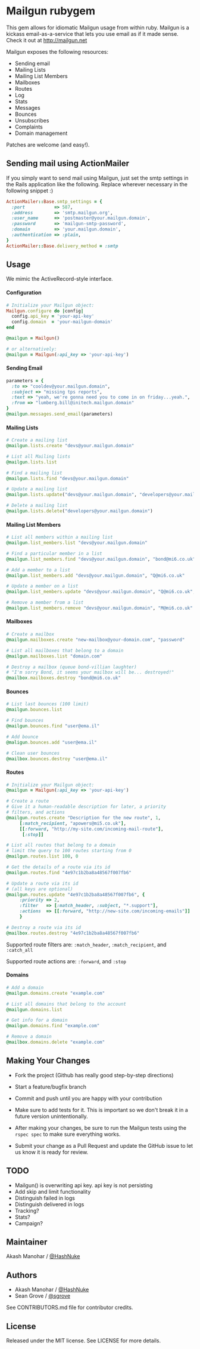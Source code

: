 # Mailgun rubygem

This gem allows for idiomatic Mailgun usage from within ruby. Mailgun is a kickass email-as-a-service that lets you use email as if it made sense. Check it out at http://mailgun.net

Mailgun exposes the following resources:

  * Sending email
  * Mailing Lists
  * Mailing List Members
  * Mailboxes
  * Routes
  * Log
  * Stats
  * Messages
  * Bounces
  * Unsubscribes
  * Complaints
  * Domain management

Patches are welcome (and easy!).

## Sending mail using ActionMailer

If you simply want to send mail using Mailgun, just set the smtp settings in the Rails application like the following. Replace wherever necessary in the following snippet :)
```ruby
ActionMailer::Base.smtp_settings = {
  :port           => 587,
  :address        => 'smtp.mailgun.org',
  :user_name      => 'postmaster@your.mailgun.domain',
  :password       => 'mailgun-smtp-password',
  :domain         => 'your.mailgun.domain',
  :authentication => :plain,
}
ActionMailer::Base.delivery_method = :smtp
```

## Usage

We mimic the ActiveRecord-style interface.


#### Configuration
```ruby
# Initialize your Mailgun object:
Mailgun.configure do |config|
  config.api_key = 'your-api-key'
  config.domain  = 'your-mailgun-domain'
end

@mailgun = Mailgun()

# or alternatively:
@mailgun = Mailgun(:api_key => 'your-api-key')
```

#### Sending Email
```ruby
parameters = {
  :to => "cooldev@your.mailgun.domain",
  :subject => "missing tps reports",
  :text => "yeah, we're gonna need you to come in on friday...yeah.",
  :from => "lumberg.bill@initech.mailgun.domain"
}
@mailgun.messages.send_email(parameters)
```
####

#### Mailing Lists
```ruby
# Create a mailing list
@mailgun.lists.create "devs@your.mailgun.domain"

# List all Mailing lists
@mailgun.lists.list

# Find a mailing list
@mailgun.lists.find "devs@your.mailgun.domain"

# Update a mailing list
@mailgun.lists.update("devs@your.mailgun.domain", "developers@your.mailgun.domain", "Developers", "Develepor Mailing List")

# Delete a mailing list
@mailgun.lists.delete("developers@your.mailgun.domain")
```

#### Mailing List Members
```ruby
# List all members within a mailing list
@mailgun.list_members.list "devs@your.mailgun.domain"

# Find a particular member in a list
@mailgun.list_members.find "devs@your.mailgun.domain", "bond@mi6.co.uk"

# Add a member to a list
@mailgun.list_members.add "devs@your.mailgun.domain", "Q@mi6.co.uk"

# Update a member on a list
@mailgun.list_members.update "devs@your.mailgun.domain", "Q@mi6.co.uk", "Q", {:gender => 'male'}.to_json, :subscribed => 'no')

# Remove a member from a list
@mailgun.list_members.remove "devs@your.mailgun.domain", "M@mi6.co.uk"
```

#### Mailboxes
```ruby
# Create a mailbox
@mailgun.mailboxes.create "new-mailbox@your-domain.com", "password"

# List all mailboxes that belong to a domain
@mailgun.mailboxes.list "domain.com"

# Destroy a mailbox (queue bond-villian laughter)
# "I'm sorry Bond, it seems your mailbox will be... destroyed!"
@mailbox.mailboxes.destroy "bond@mi6.co.uk"
```

#### Bounces
```ruby
# List last bounces (100 limit)
@mailgun.bounces.list

# Find bounces
@mailgun.bounces.find "user@ema.il"

# Add bounce
@maligun.bounces.add "user@ema.il"

# Clean user bounces
@mailbox.bounces.destroy "user@ema.il"
```

#### Routes
```ruby
# Initialize your Mailgun object:
@mailgun = Mailgun(:api_key => 'your-api-key')

# Create a route
# Give it a human-readable description for later, a priority
# filters, and actions
@mailgun.routes.create "Description for the new route", 1,
     [:match_recipient, "apowers@mi5.co.uk"],
     [[:forward, "http://my-site.com/incoming-mail-route"],
      [:stop]]

# List all routes that belong to a domain
# limit the query to 100 routes starting from 0
@mailgun.routes.list 100, 0

# Get the details of a route via its id
@mailgun.routes.find "4e97c1b2ba8a48567f007fb6"

# Update a route via its id
# (all keys are optional)
@mailgun.routes.update "4e97c1b2ba8a48567f007fb6", {
     :priority => 2,
     :filter   => [:match_header, :subject, "*.support"],
     :actions  => [[:forward, "http://new-site.com/incoming-emails"]]
     }

# Destroy a route via its id
@mailbox.routes.destroy "4e97c1b2ba8a48567f007fb6"
```

Supported route filters are: `:match_header`, `:match_recipient`, and `:catch_all`

Supported route actions are: `:forward`, and `:stop`


#### Domains
```ruby
# Add a domain
@mailgun.domains.create "example.com"

# List all domains that belong to the account
@mailgun.domains.list

# Get info for a domain
@mailgun.domains.find "example.com"

# Remove a domain
@mailbox.domains.delete "example.com"
```

## Making Your Changes

  * Fork the project (Github has really good step-by-step directions)

  * Start a feature/bugfix branch

  * Commit and push until you are happy with your contribution

  * Make sure to add tests for it. This is important so we don't break it in a future version unintentionally.

  * After making your changes, be sure to run the Mailgun tests using the `rspec spec` to make sure everything works.

  * Submit your change as a Pull Request and update the GitHub issue to let us know it is ready for review.


## TODO

  * Mailgun() is overwriting api key. api key is not persisting
  * Add skip and limit functionality
  * Distinguish failed in logs
  * Distinguish delivered in logs
  * Tracking?
  * Stats?
  * Campaign?


## Maintainer

Akash Manohar / [@HashNuke](http://github.com/HashNuke)


## Authors

* Akash Manohar / [@HashNuke](http://github.com/HashNuke)
* Sean Grove / [@sgrove](http://github.com/sgrove)

See CONTRIBUTORS.md file for contributor credits.

## License

Released under the MIT license. See LICENSE for more details.
